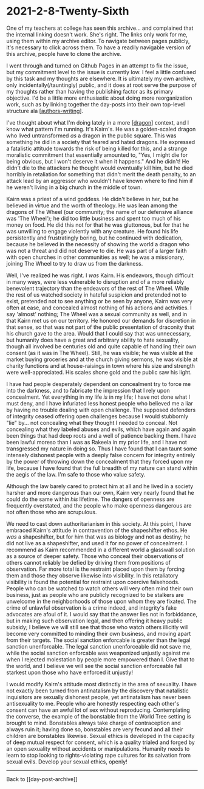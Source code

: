# 2021-2-8-Twenty-Sixth

One of my teachers at college has seen this archive... and complained that the internal linking doesn't work.  She's right.  The links only work for me, using them within my archive editor.  To navigate between pages publicly, it's necessary to click across them.  To have a readily navigable version of this archive, people have to clone the archive.

I went through and turned on Github Pages in an attempt to fix the issue, but my commitment level to the issue is currently low.  I feel a little confused by this task and my thoughts are elsewhere.  It is ultimately my own archive, only incidentally(/tauntingly) public, and it does at root serve the purpose of my thoughts rather than having the publishing factor as its primary objective.  I'd be a little more enthusiastic about doing more reorganization work, such as by linking together the day-posts into their own top-level structure ala [[authors-writing]].

I've thought about what I'm doing lately in a more [[dragon]] context, and I know what pattern I'm running.  It's Kairn's.  He was a golden-scaled dragon who lived untransformed *as* a dragon in the public square.  This was something he did in a society that feared and hated dragons.  He expressed a fatalistic attitude towards the risk of being killed for this, and a strange moralistic commitment that essentially amounted to, "Yes, I might die for being obvious, but I won't deserve it when it happens."  And he didn't!  He didn't die to the attackers he thought would eventually kill him, but he died horribly in retaliation for something that didn't merit the death penalty, to an attack lead by an aggressor who wouldn't have known where to find him if he weren't living in a big church in the middle of town.

Kairn was a priest of a wind goddess.  He didn't believe in her, but he believed in virtue and the worth of theology.  He was lean among the dragons of The Wheel (our community; the name of our defensive alliance was 'The Wheel'); he did too little business and spent too much of his money on food.  He did this not for that he was gluttonous, but for that he was unwilling to engage violently with any creature.  He found his life persistently and frustratingly boring, but he continued with dedication, because he believed in the necessity of showing the world a dragon who was not a threat and did not deserve to die.  He was part of a larger faith with open churches in other communities as well; he was a missionary, joining The Wheel to try to draw us from the darkness.

Well, I've realized he was right.  I *was* Kairn.  His endeavors, though difficult in many ways, were less vulnerable to disruption and of a more reliably benevolent trajectory than the endeavors of the rest of The Wheel.  While the rest of us watched society in hateful suspicion and pretended not to exist, pretended not to see anything or be seen by anyone, Kairn was very often at ease, and concealed almost nothing of his actions and activities.  I say 'almost' nothing; The Wheel was a sexual community as well, and in that Kairn met us on our territory.  He honored our demands for discretion in that sense, so that was not part of the public presentation of draconity that his church gave to the area.  Would that I could say that was unnecessary, but humanity does have a great and arbitrary ability to hate sexuality, though all involved be centuries old and quite capable of handling their own consent (as it was in The Wheel).  Still, he was visible; he was visible at the market buying groceries and at the church giving sermons, he was visible at charity functions and at house-raisings in town where his size and strength were well-appreciated.  His scales shone gold and the public saw his light.

I have had people desperately dependent on concealment try to force me into the darkness, and to fabricate the impression that I rely upon concealment.  Yet everything in my life *is* in my life; I have not done what I must deny, and I have infuriated less honest people who believed me a liar by having no trouble dealing with open challenge.  The supposed defenders of integrity ceased offering open challenges because I would stubbornly "lie" by... not concealing what they thought I needed to conceal.  Not concealing what they labeled abuses and evils, which have again and again been things that had deep roots and a well of patience backing them.  I have been lawful moreso than I was as Rakeela in my prior life, and I have not transgressed my nature in doing so.  Thus I have found that I can taunt some intensely dishonest people with a deeply false concern for integrity entirely by the power of throwing down the concealment that they forced upon my life, because I have found that the full breadth of my nature can stand within the aegis of the law.  I'm safe to those who value safety.

Although the law barely cared to protect him at all and he lived in a society harsher and more dangerous than our own, Kairn very nearly found that he could do the same within *his* lifetime.  The dangers of openness are frequently overstated, and the people who make openness dangerous are not often those who are scrupulous.

We need to cast down authoritarianism in this society.  At this point, I have embraced Kairn's attitude in contravention of the shapeshifter ethos.  He *was* a shapeshifter, but for him that was as biology and not as destiny; he did not live as a shapeshifter, and used it for no power of concealment.  I recommend as Kairn recommended in a different world a glasswall solution as a source of deeper safety.  Those who conceal their observations of others cannot reliably be defied by driving them from positions of observation.  Far more total is the restraint placed upon them by forcing them and those they observe likewise into visibility.  In this retaliatory visibility is found the potential for restraint upon coercive falsehoods.  People who can be watched to watch others will very often mind their own business, just as people who are publicly recognized to be stalkers are unwelcome in the neighborhoods of those upon whom they are fixated.  The crime of unlawful observation is a crime indeed, and integrity's fake advocates are afoul of it.  I would say that the answer lies not in forbiddance, but in making such observation legal, and then offering it heavy public subsidy; I believe we will still see that those who watch others illicitly will become very committed to minding their own business, and moving apart from their targets.  The social sanction enforcable is greater than the legal sanction unenforcable.  The legal sanction unenforceable did not save me, while the social sanction enforcable was weaponized unjustly against me when I rejected molestation by people more empowered than I.  Give that to the world, and I believe we will see the social sanction enforceable fall starkest upon those who have enforced it unjustly!

I would modify Kairn's attitude most distinctly in the area of sexuality.  I have not exactly been turned from antinatalism by the discovery that natalistic inquisitors are sexually dishonest people, yet antinatalism has never been antisexuality to me.  People who are honestly respecting each other's consent can have an awful lot of sex without reproducing.  Contemplating the converse, the example of the bonstable from the World Tree setting is brought to mind.  Bonstables always take charge of contraception and always ruin it; having done so, bonstables are very fecund and all their children are bonstables likewise.  Sexual ethics is developed in the capacity of deep mutual respect for consent, which is a quality trialed and forged by an open sexuality without accidents or manipulations.  Humanity needs to learn to stop looking to rights-violating rape cultures for its salvation from sexual evils.  Develop your sexual ethics, openly!

---
Back to [[day-post-archive]]

[//begin]: # "Autogenerated link references for markdown compatibility"
[authors-writing]: authors-writing "Author's Writing"
[dragon]: dragon "Dragon"
[//end]: # "Autogenerated link references"